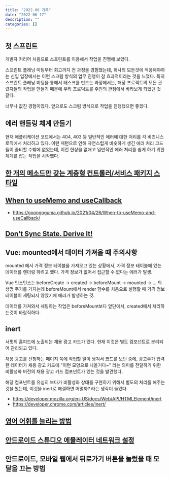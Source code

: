 ```yaml
---
title: "2022.06 기록"
date: "2022-06-17"
description: ""
categories: []
---
```


## 첫 스프린트

개발자 커리어 처음으로 스프린트를 이용해서 작업을 진행해 보았다.

스프린트 플래닝 미팅부터 회고까지 전 과정을 경험했는데, 회사의 모든것에 적응해야하는 신입 입장에서는 이런 스크럼 방식의 업무 진행이 참 효과적이라는 것을 느꼈다.
특히 스프린트 플래닝 미팅을 통해서 태스크를 만드는 과정에서는, 해당 프로젝트의 모든 관련자들의 작업을 만들기 때문에 우리 프로덕트를 주인의 관점에서 바라보게 되었던 것 같다.

너무나 값진 경험이였다. 앞으로도 스크럼 방식으로 작업을 진행했으면 좋겠다.

## 에러 핸들링 체계 만들기

현재 애플리케이션 코드에서는 404, 403 등 일반적인 에러에 대한 처리를 각 비즈니스 로직에서 처리하고 있다.
이런 패턴으로 인해 자연스럽게 비슷하게 생긴 에러 처리 코드들이 즐비할 수밖에 없었는데, 이런 현상을 없애고 일반적인 에러 처리를 쉽게 하기 위한 체계를 잡는 작업을 시작했다.

## [한 개의 메소드만 갖는 계층형 컨트롤러/서비스 패키지 스타일](https://johngrib.github.io/wiki/article/hierarchical-controller-package-structure/)

## [When to useMemo and useCallback](https://kentcdodds.com/blog/usememo-and-usecallback)

* https://goongoguma.github.io/2021/04/26/When-to-useMemo-and-useCallback/

## [Don't Sync State. Derive It!](https://kentcdodds.com/blog/dont-sync-state-derive-it)

## Vue: mounted에서 데이터 가져올 때 주의사항

mounted 에서 가격 정보 테이블을 가져오고 있는 상황에서, 가격 정보 테이블에 있는 데이터를 렌더링 하려고 했다. 가격 정보가 없어서 접근할 수 없다는 에러가 발생.

Vue 인스턴스는 beforeCreate → created → beforeMount → mounted → ... 의 생명 주기를 가지는데 beforeMount에서 render 함수를 처음으로 실행할 때 가격 정보 테이블이 세팅되지 않았기에 에러가 발생하는 것.

데이터를 가져와서 세팅하는 작업은 beforeMount보다 앞단에서, created에서 처리하는것이 바람직하다.

## inert 

서핏의 홈피드에 노출되는 채용 광고 카드가 있다. 현재 이것은 별도 컴포넌트로 분리되어 관리되고 있다.

채용 광고를 신청하는 페이지 쪽에 작업할 일이 생겨서 코드를 보던 중에, 광고주가 입력한 데이터가 채용 광고 카드에 "이런 모양으로 나올거다~" 라는 의미를 전달하기 위한 비활성화 버전의 채용 광고 카드 컴포넌트가 있는 것을 발견했다.

해당 컴포넌트를 유심히 보다가 비활성화 상태를 구현하기 위해서 별도의 처리를 해주는 것을 봤는데, 이것을 inert로 해결하면 어떨까? 라는 생각이 들었다.

* https://developer.mozilla.org/en-US/docs/Web/API/HTMLElement/inert
* https://developer.chrome.com/articles/inert/

## [영어 어휘를 늘리는 방법](https://medium.com/the-best-way-to-learn-a-new-language/%EC%98%81%EC%96%B4-english-%EC%96%B4%ED%9C%98%EB%A5%BC-%EB%8A%98%EB%A6%AC%EB%8A%94-%EB%B0%A9%EB%B2%95-2b0a731acc77)

## [안드로이드 스튜디오 에뮬레이터 네트워크 설정](https://developer.android.com/studio/run/emulator-networking?hl=ko#networkaddresses)

## 안드로이드, 모바일 웹에서 뒤로가기 버튼을 눌렀을 때 모달을 끄는 방법